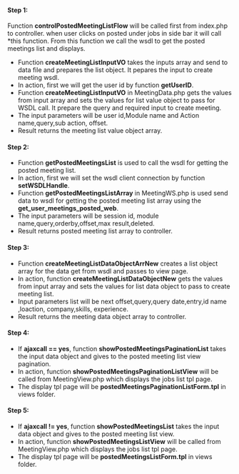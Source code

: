 #### Step 1:

Function **controlPostedMeetingListFlow** will be called first from index.php to controller. when user clicks on posted under jobs in side bar it will call
*this function. From this function we call the wsdl to get the posted meetings list and displays.

- Function **createMeetingListInputVO** takes the inputs array and send to data file and prepares the list object. It pepares the input to create meeting wsdl.
- In action, first we will get the user id by function **getUserID**.
- Function **createMeetingListInputVO** in MeetingData.php gets the values from input array and sets the values for list value object to pass for WSDL call. It prepare the query and required input to create meeting.
- The input parameters will be user id,Module name and Action name,query,sub action, offset.
- Result returns the meeting list value object array.


#### Step 2:

- Function **getPostedMeetingsList** is used to call the wsdl for getting the posted meeting list.
- In action, first we will set the wsdl client connection by function **setWSDLHandle**.
- Function **getPostedMeetingsListArray** in MeetingWS.php is used send data to wsdl for getting the posted meeting list array using the **get_user_meetings_posted_web**.
- The input parameters will be session id, module name,query,orderby,offset,max result,deleted.
- Result returns posted meeting list array to controller.

#### Step 3:

- Function **createMeetingListDataObjectArrNew** creates a list object array for the data get from wsdl and passes to view page.
- In action, function **createMeetingListDataObjectNew** gets the values from input array and sets the values for list data object to pass to create meeting list.
- Input parameters list will be next offset,query,query date,entry,id name ,loaction, company,skills, experience.
- Result returns the meeting data object array to controller.


#### Step 4:

- If **ajaxcall == yes**, function **showPostedMeetingsPaginationList** takes the input data object and gives to the posted meeting list view pagination.
- In action, function **showPostedMeetingsPaginationListView** will be called from MeetingView.php which displays the jobs list tpl page.
- The display tpl page will be **postedMeetingsPaginationListForm.tpl** in views folder.


#### Step 5:

- If **ajaxcall != yes**, function **showPostedMeetingsList** takes the input data object and gives to the posted meeting list view.
- In action, function **showPostedMeetingsListView** will be called from MeetingView.php which displays the jobs list tpl page.
- The display tpl page will be **postedMeetingsListForm.tpl** in views folder.


